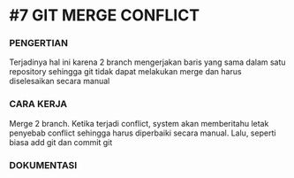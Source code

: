 # #7 GIT MERGE CONFLICT
### PENGERTIAN
Terjadinya hal ini karena 2 branch mengerjakan baris yang sama dalam satu repository sehingga git tidak dapat melakukan merge dan harus diselesaikan secara manual

### CARA KERJA
Merge 2 branch. Ketika terjadi conflict, system akan memberitahu letak penyebab conflict sehingga harus diperbaiki secara manual. Lalu, seperti biasa add git dan commit git

### DOKUMENTASI
